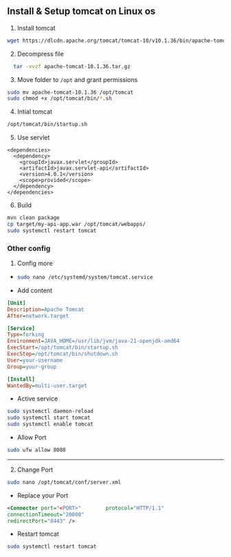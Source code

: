 ## Install & Setup tomcat on Linux os

1. Install tomcat

```sh
wget https://dlcdn.apache.org/tomcat/tomcat-10/v10.1.36/bin/apache-tomcat-10.1.36.tar.gz
```

2. Decompress file

```sh
  tar -xvzf apache-tomcat-10.1.36.tar.gz
```

3. Move folder to `/opt` and grant permissions

```sh
sudo mv apache-tomcat-10.1.36 /opt/tomcat
sudo chmod +x /opt/tomcat/bin/*.sh
```

4. Intial tomcat

```sh
/opt/tomcat/bin/startup.sh
```

5. Use servlet

```pom
<dependencies>
  <dependency>
    <groupId>javax.servlet</groupId>
    <artifactId>javax.servlet-api</artifactId>
    <version>4.0.1</version>
    <scope>provided</scope>
  </dependency>
</dependencies>
```
6. Build 
```sh
mvn clean package
cp target/my-api-app.war /opt/tomcat/webapps/
sudo systemctl restart tomcat
```


### Other config

1. Config more

- ```sh
  sudo nano /etc/systemd/system/tomcat.service
  ```
- Add content

```ini
[Unit]
Description=Apache Tomcat
After=network.target

[Service]
Type=forking
Environment=JAVA_HOME=/usr/lib/jvm/java-21-openjdk-amd64
ExecStart=/opt/tomcat/bin/startup.sh
ExecStop=/opt/tomcat/bin/shutdown.sh
User=your-username
Group=your-group

[Install]
WantedBy=multi-user.target
```

- Active service

```sh
sudo systemctl daemon-reload
sudo systemctl start tomcat
sudo systemctl enable tomcat
```

- Allow Port

```sh
sudo ufw allow 8080
```

<hr/>

2. Change Port

```sh
sudo nano /opt/tomcat/conf/server.xml
```

- Replace your Port

```xml
<Connector port="<PORT>"        protocol="HTTP/1.1"
connectionTimeout="20000"
redirectPort="8443" />
```
- Restart tomcat
```sh
sudo systemctl restart tomcat
```